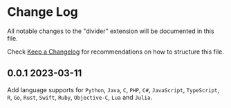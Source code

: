 # Change Log

All notable changes to the "divider" extension will be documented in this file.

Check [Keep a Changelog](http://keepachangelog.com/) for recommendations on how to structure this file.

## 0.0.1 2023-03-11

Add language supports for `Python`, `Java`, `C`, `PHP`, `C#`, `JavaScript`, `TypeScript`, `R`, `Go`, `Rust`, `Swift`, `Ruby`, `Objective-C`, `Lua` and `Julia`.
